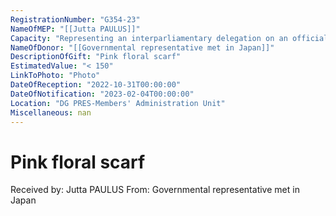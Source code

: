 ```yaml
---
RegistrationNumber: "G354-23"
NameOfMEP: "[[Jutta PAULUS]]"
Capacity: "Representing an interparliamentary delegation on an official mission authorised by the Conference of Presidents or the Bureau - Delegation for relations with Japan"
NameOfDonor: "[[Governmental representative met in Japan]]"
DescriptionOfGift: "Pink floral scarf"
EstimatedValue: "< 150"
LinkToPhoto: "Photo"
DateOfReception: "2022-10-31T00:00:00"
DateOfNotification: "2023-02-04T00:00:00"
Location: "DG PRES-Members' Administration Unit"
Miscellaneous: nan
---
```


# Pink floral scarf

Received by: Jutta PAULUS
From: Governmental representative met in Japan
